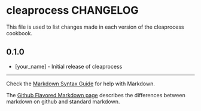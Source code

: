 # cleaprocess CHANGELOG

This file is used to list changes made in each version of the cleaprocess cookbook.

## 0.1.0
- [your_name] - Initial release of cleaprocess

- - -
Check the [Markdown Syntax Guide](http://daringfireball.net/projects/markdown/syntax) for help with Markdown.

The [Github Flavored Markdown page](http://github.github.com/github-flavored-markdown/) describes the differences between markdown on github and standard markdown.
